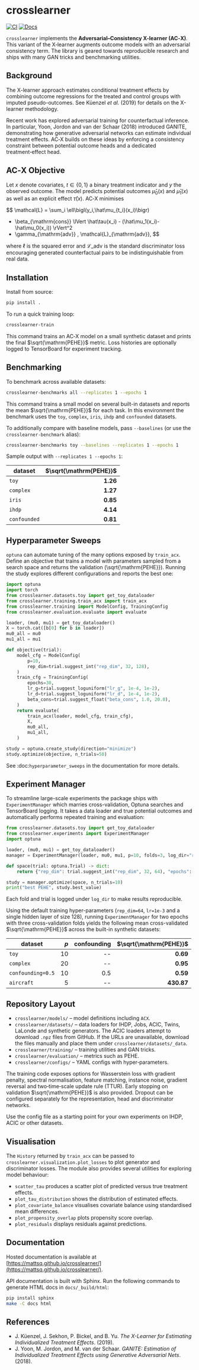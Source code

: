 # crosslearner

[![CI](https://github.com/mattsq/crosslearner/actions/workflows/ci.yml/badge.svg)](https://github.com/mattsq/crosslearner/actions/workflows/ci.yml) [![Docs](https://github.com/mattsq/crosslearner/actions/workflows/docs.yml/badge.svg)](https://mattsq.github.io/crosslearner/)

`crosslearner` implements the **Adversarial–Consistency X-learner (AC‑X)**. This variant of the X‑learner augments outcome models with an adversarial consistency term. The library is geared towards reproducible research and ships with many GAN tricks and benchmarking utilities.

## Background

The X-learner approach estimates conditional treatment effects by combining outcome regressions for the treated and control groups with imputed pseudo-outcomes. See Küenzel *et&nbsp;al.* (2019) for details on the X-learner methodology.

Recent work has explored adversarial training for counterfactual inference. In particular, Yoon, Jordon and van&nbsp;der Schaar (2018) introduced GANITE, demonstrating how generative adversarial networks can estimate individual treatment effects. AC‑X builds on these ideas by enforcing a consistency constraint between potential outcome heads and a dedicated treatment‑effect head.

## AC‑X Objective

Let $x$ denote covariates, $t \in \{0,1\}$ a binary treatment indicator and $y$ the observed outcome. The model predicts potential outcomes $\hat\mu_0(x)$ and $\hat\mu_1(x)$ as well as an explicit effect $\hat\tau(x)$. AC‑X minimises

$$
\mathcal{L} 
= \sum_i \ell\bigl(y_i,\hat\mu_{t_i}(x_i)\bigr)
  + \beta\_{\mathrm{cons}} \lVert \hat\tau(x_i) - (\hat\mu_1(x_i)-\hat\mu_0(x_i)) \rVert^2
  + \gamma\_{\mathrm{adv}} \, \mathcal{L}\_{\mathrm{adv}},
$$

where $\ell$ is the squared error and $\mathcal{L}\_{\mathrm{adv}}$ is the standard discriminator loss encouraging generated counterfactual pairs to be indistinguishable from real data.

## Installation

Install from source:

```bash
pip install .
```

To run a quick training loop:

```bash
crosslearner-train
```

This command trains an AC‑X model on a small synthetic dataset and prints the final $\sqrt{\mathrm{PEHE}}$ metric. Loss histories are optionally logged to TensorBoard for experiment tracking.

## Benchmarking

To benchmark across available datasets:

```bash
crosslearner-benchmarks all --replicates 1 --epochs 1
```

This command trains a small model on several built-in datasets and reports the
mean $\sqrt{\mathrm{PEHE}}$ for each task. In this environment the benchmark
uses the ``toy``, ``complex``, ``iris``, ``ihdp`` and ``confounded`` datasets.

To additionally compare with baseline models, pass ``--baselines`` (or use the
``crosslearner-benchmark`` alias):

```bash
crosslearner-benchmarks toy --baselines --replicates 1 --epochs 1
```

Sample output with ``--replicates 1 --epochs 1``:

| dataset    | $\sqrt{\mathrm{PEHE}}$ |
|------------|-----------------------:|
| ``toy``    | **1.26** |
| ``complex``| **1.27** |
| ``iris``   | **0.85** |
| ``ihdp``   | **4.14** |
| ``confounded`` | **0.81** |

## Hyperparameter Sweeps

`optuna` can automate tuning of the many options exposed by
`train_acx`. Define an objective that trains a model with parameters
sampled from a search space and returns the validation
\(\sqrt{\mathrm{PEHE}}\). Running the study explores different
configurations and reports the best one:

```python
import optuna
import torch
from crosslearner.datasets.toy import get_toy_dataloader
from crosslearner.training.train_acx import train_acx
from crosslearner.training import ModelConfig, TrainingConfig
from crosslearner.evaluation.evaluate import evaluate

loader, (mu0, mu1) = get_toy_dataloader()
X = torch.cat([b[0] for b in loader])
mu0_all = mu0
mu1_all = mu1

def objective(trial):
    model_cfg = ModelConfig(
        p=10,
        rep_dim=trial.suggest_int("rep_dim", 32, 128),
    )
    train_cfg = TrainingConfig(
        epochs=30,
        lr_g=trial.suggest_loguniform("lr_g", 1e-4, 1e-2),
        lr_d=trial.suggest_loguniform("lr_d", 1e-4, 1e-2),
        beta_cons=trial.suggest_float("beta_cons", 1.0, 20.0),
    )
    return evaluate(
        train_acx(loader, model_cfg, train_cfg),
        X,
        mu0_all,
        mu1_all,
    )

study = optuna.create_study(direction="minimize")
study.optimize(objective, n_trials=50)
```

See :doc:`hyperparameter_sweeps` in the documentation for more details.

## Experiment Manager

To streamline large-scale experiments the package ships with
``ExperimentManager`` which marries cross-validation, Optuna searches and
TensorBoard logging. It takes a data loader and true potential outcomes and
automatically performs repeated training and evaluation:

```python
from crosslearner.datasets.toy import get_toy_dataloader
from crosslearner.experiments import ExperimentManager
import optuna

loader, (mu0, mu1) = get_toy_dataloader()
manager = ExperimentManager(loader, mu0, mu1, p=10, folds=3, log_dir="runs")

def space(trial: optuna.Trial) -> dict:
    return {"rep_dim": trial.suggest_int("rep_dim", 32, 64), "epochs": 5}

study = manager.optimize(space, n_trials=10)
print("best PEHE", study.best_value)
```

Each fold and trial is logged under ``log_dir`` to make results reproducible.

Using the default training hyper-parameters (``rep_dim=64``, ``lr=1e-3`` and a
single hidden layer of size 128), running ``ExperimentManager`` for two epochs
with three cross-validation folds yields the following mean
cross-validated $\sqrt{\mathrm{PEHE}}$ across the built-in synthetic datasets:

| dataset            | $p$ | confounding | $\sqrt{\mathrm{PEHE}}$ |
|--------------------|----:|------------:|-----------------------:|
| ``toy``            | 10 | -- | **0.69** |
| ``complex``        | 20 | -- | **0.95** |
| ``confounding=0.5``| 10 | 0.5 | **0.59** |
| ``aircraft``       | 5  | -- | **430.87** |

## Repository Layout

- `crosslearner/models/` – model definitions including `ACX`.
- `crosslearner/datasets/` – data loaders for IHDP, Jobs, ACIC, Twins, LaLonde and synthetic generators.
  The ACIC loaders attempt to download `.npz` files from GitHub. If the URLs are
  unavailable, download the files manually and place them under
  `crosslearner/datasets/_data`.
- `crosslearner/training/` – training utilities and GAN tricks.
- `crosslearner/evaluation/` – metrics such as PEHE.
- `crosslearner/configs/` – YAML configs with hyper‑parameters.

The training code exposes options for Wasserstein loss with gradient penalty, spectral normalisation, feature matching, instance noise, gradient reversal and two‑time‑scale update rule (TTUR). Early stopping on validation $\sqrt{\mathrm{PEHE}}$ is also provided. Dropout can be configured separately for the representation, head and discriminator networks.

Use the config file as a starting point for your own experiments on IHDP, ACIC or other datasets.

## Visualisation

The `History` returned by `train_acx` can be passed to
`crosslearner.visualization.plot_losses` to plot generator and discriminator
losses.  The module also provides several utilities for exploring model
behaviour:

- `scatter_tau` produces a scatter plot of predicted versus true treatment
  effects.
- `plot_tau_distribution` shows the distribution of estimated effects.
- `plot_covariate_balance` visualises covariate balance using standardised mean
  differences.
- `plot_propensity_overlap` plots propensity score overlap.
- `plot_residuals` displays residuals against predictions.

## Documentation

Hosted documentation is available at [https://mattsq.github.io/crosslearner/](https://mattsq.github.io/crosslearner/).

API documentation is built with Sphinx. Run the following commands to generate
HTML docs in `docs/_build/html`:

```bash
pip install sphinx
make -C docs html
```

## References

- J. Küenzel, J. Sekhon, P. Bickel, and B. Yu. *The X-Learner for Estimating Individualized Treatment Effects*. (2019).
- J. Yoon, M. Jordon, and M. van der Schaar. *GANITE: Estimation of Individualized Treatment Effects using Generative Adversarial Nets*. (2018).
